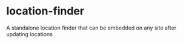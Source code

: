 # location-finder
A standalone location finder that can be embedded on any site after updating locations
